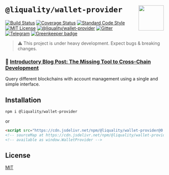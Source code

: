 # `@liquality/wallet-provider` <img align="right" src="https://raw.githubusercontent.com/liquality/chainabstractionlayer/master/liquality-logo.png" height="80px" />


[![Build Status](https://travis-ci.com/liquality/chainabstractionlayer.svg?branch=master)](https://travis-ci.com/liquality/chainabstractionlayer)
[![Coverage Status](https://coveralls.io/repos/github/liquality/chainabstractionlayer/badge.svg?branch=master)](https://coveralls.io/github/liquality/chainabstractionlayer?branch=master)
[![Standard Code Style](https://img.shields.io/badge/codestyle-standard-brightgreen.svg)](https://github.com/standard/standard)
[![MIT License](https://img.shields.io/badge/license-MIT-brightgreen.svg)](../../LICENSE.md)
[![@liquality/wallet-provider](https://img.shields.io/npm/dt/@liquality/wallet-provider.svg)](https://npmjs.com/package/@liquality/wallet-provider)
[![Gitter](https://img.shields.io/gitter/room/liquality/Lobby.svg)](https://gitter.im/liquality/Lobby?source=orgpage)
[![Telegram](https://img.shields.io/badge/chat-on%20telegram-blue.svg)](https://t.me/Liquality) [![Greenkeeper badge](https://badges.greenkeeper.io/liquality/chainabstractionlayer.svg)](https://greenkeeper.io/)

> :warning: This project is under heavy development. Expect bugs & breaking changes.

### :pencil: [Introductory Blog Post: The Missing Tool to Cross-Chain Development](https://medium.com/liquality/the-missing-tool-to-cross-chain-development-2ebfe898efa1)


Query different blockchains with account management using a single and simple interface.


## Installation

```bash
npm i @liquality/wallet-provider
```

or

```html
<script src="https://cdn.jsdelivr.net/npm/@liquality/wallet-provider@0.0.0/dist/wallet-provider.min.js"></script>
<!-- sourceMap at https://cdn.jsdelivr.net/npm/@liquality/wallet-provider@0.0.0/dist/wallet-provider.min.js.map -->
<!-- available as window.WalletProvider -->
```


## License

[MIT](../../LICENSE.md)
